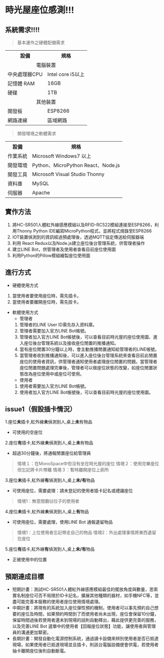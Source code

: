 <!--
 * @Author: your name
 * @Date: 2022-04-01 14:53:07
 * @LastEditTime: 2022-04-01 17:03:34
 * @LastEditors: Please set LastEditors
 * @Description: 打开koroFileHeader查看配置 进行设置: https://github.com/OBKoro1/koro1FileHeader/wiki/%E9%85%8D%E7%BD%AE
 * @FilePath: \time-house-sensor\README.md
-->
# 時光屋座位感測!!!

## 系統需求!!!!
> 基本運作之硬體配備需求
<table>
  <tr>
    <th>設備</th>
    <th>規格</th>
  </tr>
  <tr>
    <td colspan="2" align='center' valign="middle">電腦裝置</td>

  </tr>
  <tr>
    <td>中央處理器CPU</td>
    <td>Intel core i5以上</td>
  </tr>
  <tr>
    <td>記憶體 RAM</td>
    <td>16GB</td>
  </tr>
<tr>
    <td>硬碟</td>
    <td>1TB</td>
  </tr>
      <tr>
    <td colspan="2" align='center' valign="middle">其他裝置</td>
  </tr>
    <tr>
    <td>開發板</td>
    <td>ESP8266</td>
  </tr>
       <tr>
    <td>網路連線</td>
    <td>區域網路</td>
  </tr>
</table>

> 開發環境之軟體需求

<table>
  <tr>
    <th>設備</th>
    <th>規格</th>
  </tr>

  <tr>
    <td>作業系統</td>
    <td>Microsoft Windows7 以上</td>
  </tr>
  <tr>
    <td>開發環境</td>
    <td>Python、MicroPython
React、Node.js
</td>
  </tr>
<tr>
    <td>開發工具</td>
    <td>Microsoft Visual Studio
Thonny
</td>
  </tr>
     <tr>
    <td>資料庫</td>
    <td>MySQL</td>
  </tr>
     <tr>
    <td>伺服器</td>
    <td>Apache</td>
  </tr>
</table>

## 實作方法

1.	將HC-SR501人體紅外線感應模組以及RFID-RC522模組連接至ESP8266，利用Thonny Python IDE編寫MicroPython程式，並將程式燒錄至ESP8266
2.	IOT裝置偵測到的資訊經過預處理後，透過MQTT協定傳送給伺服器端
3.	利用 React Redux以及Node.js建立座位後台管理系統，供管理者操作
4.	建立LINE Bot，供管理者及使用者查看目前座位使用圖
5.	利用Python的Pillow模組繪製座位使用圖


## 進行方式

- 硬體使用方式 
1.	當使用者要使用座位時，需先插卡。 
2.	當使用者要離開座位時，需先拔卡。    
-	軟體使用方式 
    -	管理者
    1. 管理者的LINE User ID需先存入資料庫。
    2. 管理者需要加入官方LINE Bot帳號。 
    3. 管理者加入官方LINE Bot帳號後，可以查看目前時光屋的座位使用圖、進入座位後台管理系統以及接收座位閒置的推播通知。 
    4. 當有座位閒置30分鐘以上時，會主動推播閒置通知給管理者的LINE帳號。
    5. 當管理者收到推播通知後，可以進入座位後台管理系統來查看目前此閒置座位的使用者資訊，供管理者通知使用者處理座位閒置的問題。當管理者座位閒置問題處理完畢後，管理者可以做座位狀態的改變，如座位閒置狀態改為座位使用中或座位可使用。
    - 使用者
    1. 使用者需要加入官方LINE Bot帳號。 
    2. 使用者加入官方LINE Bot帳號後，可以查看目前時光屋的座位使用圖。


## issue1（假設插卡情況）
1.座位<b>未</b>插卡,紅外線<b>未</b>偵測到人,桌上<b>未</b>有物品
- 可使用的空座位

2.座位<b>有</b>插卡,紅外線<b>未</b>偵測到人,桌上<b>未</b>有物品
- 超過30分鐘後，將通報閒置座位給管理員
> 情境１：在MonoSpace中但沒有坐在時光屋的座位
> 情境２：使用完畢座位但忘記將卡片帶離
> 情境３：暫時離開座位上廁所

3.座位<b>未</b>插卡,紅外線<b>有</b>偵測到人,桌上<b>未/有</b>物品
- 可使用座位，需要處理：請未登記的使用者插卡記名或禮讓座位
> 情境1：無意間霸佔位子的使用者


4.座位<b>未</b>插卡,紅外線<b>未</b>偵測到人,桌上<b>有</b>物品
- 可使用座位，需要處理，使用LINE Bot 通報遺留物品
> 情境1：上位使用者忘記帶走自己的物品
> 情境2：外出處理事情將東西遺留在座位


5.座位<b>有</b>插卡,紅外線<b>有</b>偵測到人,桌上<b>未/有</b>物品
- 正被使用中的位置


## 預期達成目標
- 短期計畫：測試HC-SR501人體紅外線感應模組最佳的擺放角度與數量，思索實名制座位可否不局限於ID卡記名，擴展其他種類的器材，如手機NFC等，並盡可能完善本服務的使用者座位使用情境處理。
- 中期計畫：將現有的系統加入座位彈性預約機制，使用者可以事先預約自己想要的座位及時間，如果預約時間到了而使用者尚未出現，座位會保留10分鐘，保留時間過後若使用者還未到現場的話則自動釋出，藉此提供更完善的服務，以及完善LINE Bot 選單中的使用者【回報座位狀態】功能，讓使用者與管理員的溝通更加緊密。
- 長期計畫：開發自動化電源控制系統，通過讀卡設備來辨別使用者是否已抵達現場，如果使用者已抵達現場並且插卡，則該台電腦設備便會供電，若使用者抽卡離開座位後則自動斷電。




